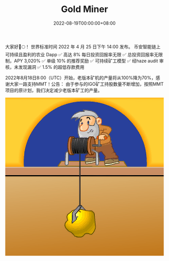 ﻿---
title: "Gold Miner"
description: "欢迎来到金矿！ 币安智能链上的下一代 DeFi，旨在利用您的战略农民！"
date: 2022-08-19T00:00:00+08:00
lastmod: 2022-08-19T00:00:00+08:00
draft: false
authors: ["boogArno"]
featuredImage: "gold-miner.png"
tags: ["High risk","Gold Miner"]
categories: ["nfts"]
nfts: ["High risk"]
blockchain: "BSC"
website: "https://dappradar.com/"
twitter: "https://twitter.com/mmtgame_com"
discord: ""
telegram: ""
github: ""
youtube: ""
twitch: ""
facebook: ""
instagram: ""
reddit: ""
medium: ""
steam: ""
gitbook: ""
googleplay: ""
appstore: ""
status: "Live"
weight: 
lightgallery: true
toc: true
pinned: false
recommend: false
recommend1: false
---
大家好🚀🌕！
世界标准时间 2022 年 4 月 25 日下午 14:00 发布。
币安智能链上可持续且盈利的农业 Dapp
✅ 高达 8% 每日投资回报率无限
✅ 总投资回报率无限制，APY 3,020%
✅ 单级 10% 的推荐奖励
✅ 可持续矿工模型
✅ 经haze audit 审核，未发现漏洞
✅ 1.5% 的超低存款费用

2022年8月18日8:00（UTC）开始，老版本矿机的产量将从100%降为70%，感谢大家一路支持MMT！公告：
由于参与的IGO矿工持股数量不断增加，按照MMT项目的原计划，我们决定减少老版本矿工的产量。

![R](R.png)